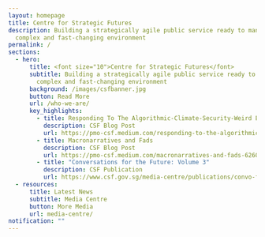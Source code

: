 ```yaml
---
layout: homepage
title: Centre for Strategic Futures
description: Building a strategically agile public service ready to manage a
  complex and fast-changing environment
permalink: /
sections:
  - hero:
      title: <font size="10">Centre for Strategic Futures</font>
      subtitle: Building a strategically agile public service ready to manage a
        complex and fast-changing environment
      background: /images/csfbanner.jpg
      button: Read More
      url: /who-we-are/
      key_highlights:
        - title: Responding To The Algorithmic-Climate-Security-Weird Era
          description: CSF Blog Post
          url: https://pmo-csf.medium.com/responding-to-the-algorithmic-climate-security-weird-era-9c38e456722e
        - title: Macronarratives and Fads
          description: CSF Blog Post
          url: https://pmo-csf.medium.com/macronarratives-and-fads-626039deff31
        - title: "Conversations for the Future: Volume 3"
          description: CSF Publication
          url: https://www.csf.gov.sg/media-centre/publications/convo-for-future/
  - resources:
      title: Latest News
      subtitle: Media Centre
      button: More Media
      url: media-centre/
notification: ""
---
```

